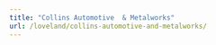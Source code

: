 ```yaml
---
title: "Collins Automotive  & Metalworks"
url: /loveland/collins-automotive-and-metalworks/
---
```


